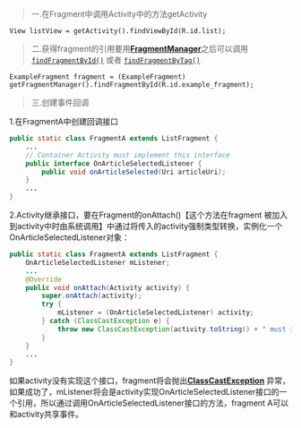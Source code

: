 > 一.在Fragment中调用Activity中的方法getActivity

```
View listView = getActivity().findViewById(R.id.list);
```

> 二.获得fragment的引用要用[**FragmentManager**](http://developer.android.com/reference/android/app/FragmentManager.html)之后可以调用[`findFragmentById()`](http://developer.android.com/reference/android/app/FragmentManager.html#findFragmentById%28int%29) 或者 [`findFragmentByTag()`](http://developer.android.com/reference/android/app/FragmentManager.html#findFragmentByTag%28java.lang.String%29)

```
ExampleFragment fragment = (ExampleFragment) getFragmentManager().findFragmentById(R.id.example_fragment);
```

> 三.创建事件回调

1.在FragmentA中创建回调接口

```java
public static class FragmentA extends ListFragment {
    ...
    // Container Activity must implement this interface
    public interface OnArticleSelectedListener {
        public void onArticleSelected(Uri articleUri);
    }
    ...
}
```

2.Activity继承接口，要在Fragment的onAttach\(\)【这个方法在fragment 被加入到activity中时由系统调用】中通过将传入的activity强制类型转换，实例化一个OnArticleSelectedListener对象：

```java
public static class FragmentA extends ListFragment {
    OnArticleSelectedListener mListener;
    ...
    @Override
    public void onAttach(Activity activity) {
        super.onAttach(activity);
        try {
            mListener = (OnArticleSelectedListener) activity;
        } catch (ClassCastException e) {
            throw new ClassCastException(activity.toString() + " must implement OnArticleSelectedListener");
        }
    }
    ...
}
```

如果activity没有实现这个接口，fragment将会抛出[**ClassCastException**](http://developer.android.com/reference/java/lang/ClassCastException.html) 异常，如果成功了，mListener将会是activity实现OnArticleSelectedListener接口的一个引用，所以通过调用OnArticleSelectedListener接口的方法，fragment A可以和activity共享事件。

